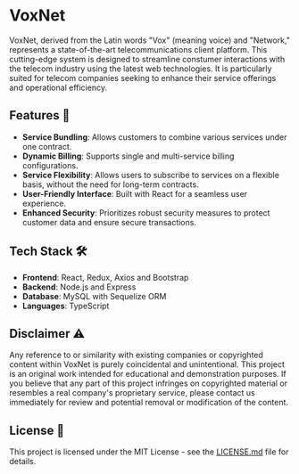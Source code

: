 # VoxNet

VoxNet, derived from the Latin words "Vox" (meaning voice) and "Network," represents a state-of-the-art telecommunications client platform. This cutting-edge system is designed to streamline constumer interactions with the telecom industry using the latest web technologies. It is particularly suited for telecom companies seeking to enhance their service offerings and operational efficiency.

## Features 🚀

- **Service Bundling**: Allows customers to combine various services under one contract.
- **Dynamic Billing**: Supports single and multi-service billing configurations.
- **Service Flexibility**: Allows users to subscribe to services on a flexible basis, without the need for long-term contracts.
- **User-Friendly Interface**: Built with React for a seamless user experience.
- **Enhanced Security**: Prioritizes robust security measures to protect customer data and ensure secure transactions.

## Tech Stack 🛠️

- **Frontend**: React, Redux, Axios and Bootstrap
- **Backend**: Node.js and Express
- **Database**: MySQL with Sequelize ORM
- **Languages**: TypeScript

## Disclaimer ⚠️
Any reference to or similarity with existing companies or copyrighted content within VoxNet is purely coincidental and unintentional. This project is an original work intended for educational and demonstration purposes. If you believe that any part of this project infringes on copyrighted material or resembles a real company's proprietary service, please contact us immediately for review and potential removal or modification of the content.

## License 📄

This project is licensed under the MIT License - see the [LICENSE.md](LICENSE) file for details.
